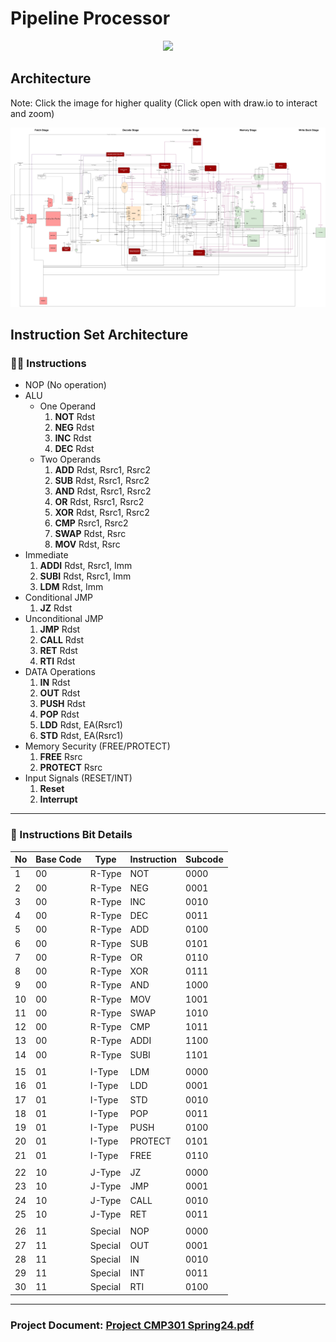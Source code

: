 # Pipeline Processor
<div align="center">
    <img src="https://cdn.dribbble.com/users/1366606/screenshots/8075231/media/e971c24ffcfc453ec6c21accb4acbec8.gif" width="300" />
</div>

## Architecture
Note: Click the image for higher quality (Click open with draw.io to interact and zoom)

<a href="https://drive.google.com/file/d/1aCtEjQ2wx38Zt0gfON90N8CMRlunBgCD/view?usp=sharing" target="_blank">![Diagram](./Diagram.drawio.svg)</a>

## Instruction Set Architecture

### 👨‍💻 Instructions

- NOP (No operation)
- ALU
    - One Operand
        1. **NOT** Rdst
        2. **NEG** Rdst
        3. **INC** Rdst
        4. **DEC** Rdst
    - Two Operands
        1. **ADD** Rdst, Rsrc1, Rsrc2 
        2. **SUB** Rdst, Rsrc1, Rsrc2
        3. **AND** Rdst, Rsrc1, Rsrc2
        4. **OR** Rdst, Rsrc1, Rsrc2
        5. **XOR** Rdst, Rsrc1, Rsrc2 
        6. **CMP** Rsrc1, Rsrc2
        7. **SWAP** Rdst, Rsrc
        8. **MOV** Rdst, Rsrc
- Immediate
    1. **ADDI** Rdst, Rsrc1, Imm
    2. **SUBI** Rdst, Rsrc1, Imm
    3. **LDM** Rdst, Imm
- Conditional JMP
    1. **JZ** Rdst
- Unconditional JMP
    1. **JMP** Rdst
    2. **CALL** Rdst
    3. **RET** Rdst
    4. **RTI** Rdst
- DATA Operations
    1. **IN** Rdst 
    2. **OUT** Rdst
    3. **PUSH** Rdst
    4. **POP** Rdst
    5. **LDD** Rdst, EA(Rsrc1)
    6. **STD** Rdst, EA(Rsrc1)
- Memory Security (FREE/PROTECT)
    1. **FREE** Rsrc
    2. **PROTECT** Rsrc
- Input Signals (RESET/INT)
    1. **Reset**
    2. **Interrupt**
<hr>

### 📄 Instructions Bit Details

| No | Base Code | Type | Instruction | Subcode |
|----|-----------|------|-------------|---------|
| 1  |     00    | R-Type | NOT  | 0000 |
| 2  |     00    | R-Type | NEG  | 0001 |
| 3  |     00    | R-Type | INC  | 0010 |
| 4  |     00    | R-Type | DEC  | 0011 |
| 5  |     00    | R-Type | ADD  | 0100 |
| 6  |     00    | R-Type | SUB  | 0101 |
| 7  |     00    | R-Type | OR   | 0110 |
| 8  |     00    | R-Type | XOR  | 0111 |
| 9  |     00    | R-Type | AND  | 1000 |
| 10 |     00    | R-Type | MOV  | 1001 |
| 11 |     00    | R-Type | SWAP | 1010 |
| 12 |     00    | R-Type | CMP  | 1011 |
| 13 |     00    | R-Type | ADDI | 1100 |
| 14 |     00    | R-Type | SUBI | 1101 |
|  					   	                |
| 15 |     01    | I-Type | LDM  | 0000 |
| 16 |     01    | I-Type | LDD  | 0001 |
| 17 |     01    | I-Type | STD  | 0010 |
| 18 |     01    | I-Type | POP  | 0011 |
| 19 |     01    | I-Type | PUSH | 0100 |
| 20 |     01    | I-Type |PROTECT| 0101 |
| 21 |     01    | I-Type | FREE  | 0110 |
|  					   	                |
| 22 |     10    | J-Type | JZ   | 0000 |
| 23 |     10    | J-Type | JMP  | 0001 |
| 24 |     10    | J-Type | CALL | 0010 |
| 25 |     10    | J-Type | RET  | 0011 |
|  					   	                |
| 26 |     11    | Special| NOP  | 0000 |
| 27 |     11    | Special| OUT  | 0001 |
| 28 |     11    | Special| IN   | 0010 |
| 29 |     11    | Special| INT  | 0011 |
| 30 |     11    | Special| RTI  | 0100 |

<hr>

### Project Document: [Project CMP301 Spring24.pdf](https://drive.google.com/file/d/17U7R_q8giNUnOumMk2kJQas2t6kr-Ozq/view?usp=sharing)